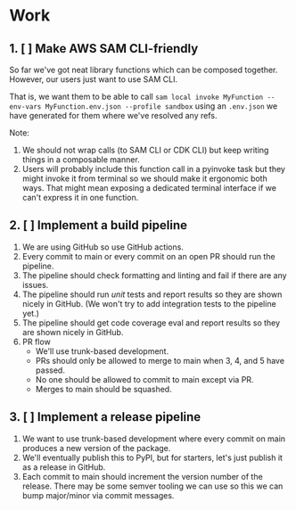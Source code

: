 # Work

## 1. [ ] Make AWS SAM CLI-friendly

So far we've got neat library functions which can be composed together. However, our users just want to use SAM CLI.

That is, we want them to be able to call `sam local invoke MyFunction --env-vars MyFunction.env.json --profile sandbox` using an `.env.json` we have generated for them where we've resolved any refs.

Note:

1. We should not wrap calls (to SAM CLI or CDK CLI) but keep writing things in a composable manner.
2. Users will probably include this function call in a pyinvoke task but they might invoke it from terminal so we should make it ergonomic both ways. That might mean exposing a dedicated terminal interface if we can't express it in one function.

## 2. [ ] Implement a build pipeline

1. We are using GitHub so use GitHub actions.
2. Every commit to main or every commit on an open PR should run the pipeline.
3. The pipeline should check formatting and linting and fail if there are any issues.
4. The pipeline should run _unit_ tests and report results so they are shown nicely in GitHub. (We won't try to add integration tests to the pipeline yet.)
5. The pipeline should get code coverage eval and report results so they are shown nicely in GitHub.
6. PR flow
   - We'll use trunk-based development.
   - PRs should only be allowed to merge to main when 3, 4, and 5 have passed.
   - No one should be allowed to commit to main except via PR.
   - Merges to main should be squashed.

## 3. [ ] Implement a release pipeline

1. We want to use trunk-based development where every commit on main produces a new version of the package.
2. We'll eventually publish this to PyPI, but for starters, let's just publish it as a release in GitHub.
3. Each commit to main should increment the version number of the release. There may be some semver tooling we can use so this we can bump major/minor via commit messages.
